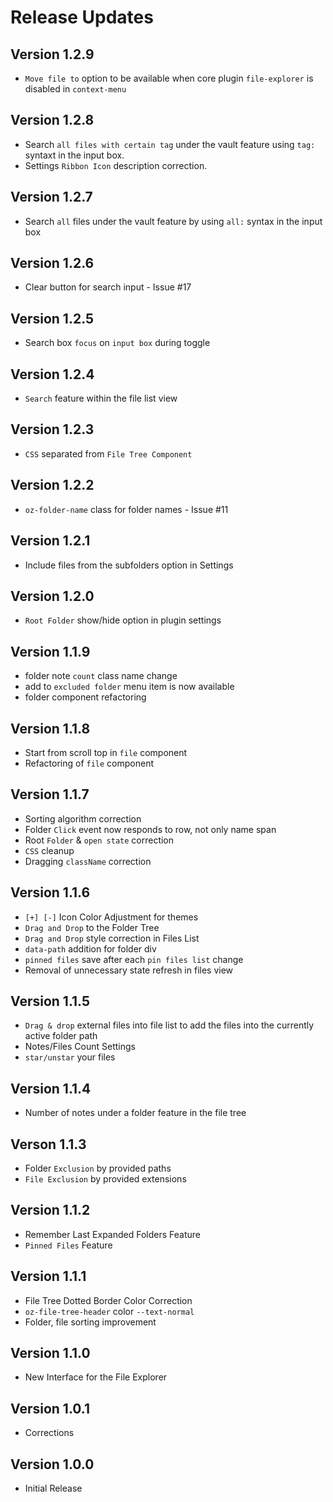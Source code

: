 # Release Updates

## Version 1.2.9

- `Move file to` option to be available when core plugin `file-explorer` is disabled in `context-menu`

## Version 1.2.8

- Search `all files with certain tag` under the vault feature using `tag:` syntaxt in the input box.
- Settings `Ribbon Icon` description correction.

## Version 1.2.7

- Search `all` files under the vault feature by using `all:` syntax in the input box

## Version 1.2.6

- Clear button for search input - Issue #17

## Version 1.2.5

- Search box `focus` on `input box` during toggle

## Version 1.2.4

- `Search` feature within the file list view

## Version 1.2.3

- `CSS` separated from `File Tree Component`

## Version 1.2.2

- `oz-folder-name` class for folder names - Issue #11

## Version 1.2.1

- Include files from the subfolders option in Settings

## Version 1.2.0

- `Root Folder` show/hide option in plugin settings

## Version 1.1.9

- folder note `count` class name change
- add to `excluded folder` menu item is now available
- folder component refactoring

## Version 1.1.8

- Start from scroll top in `file` component
- Refactoring of `file` component

## Version 1.1.7

- Sorting algorithm correction
- Folder `Click` event now responds to row, not only name span
- Root `Folder` & `open state` correction
- `CSS` cleanup
- Dragging `className` correction

## Version 1.1.6

- `[+] [-]` Icon Color Adjustment for themes
- `Drag and Drop` to the Folder Tree
- `Drag and Drop` style correction in Files List
- `data-path` addition for folder div
- `pinned files` save after each `pin files list` change
- Removal of unnecessary state refresh in files view

## Version 1.1.5

- `Drag & drop` external files into file list to add the files into the currently active folder path
- Notes/Files Count Settings
- `star/unstar` your files

## Version 1.1.4

- Number of notes under a folder feature in the file tree

## Verson 1.1.3

- Folder `Exclusion` by provided paths
- `File Exclusion` by provided extensions

## Version 1.1.2

- Remember Last Expanded Folders Feature
- `Pinned Files` Feature

## Version 1.1.1

- File Tree Dotted Border Color Correction
- `oz-file-tree-header` color `--text-normal`
- Folder, file sorting improvement

## Version 1.1.0

- New Interface for the File Explorer

## Version 1.0.1

- Corrections

## Version 1.0.0

- Initial Release
